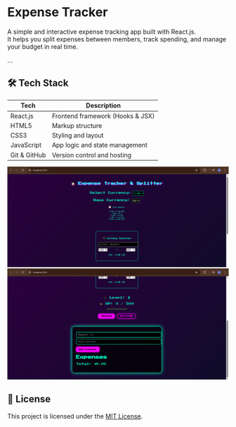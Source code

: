 #  Expense Tracker

A simple and interactive expense tracking app built with React.js.  
It helps you split expenses between members, track spending, and manage your budget in real time.

...

## 🛠️ Tech Stack

| Tech      | Description                        |
|-----------|------------------------------------|
| React.js  | Frontend framework (Hooks & JSX)   |
| HTML5     | Markup structure                   |
| CSS3      | Styling and layout                 |
| JavaScript | App logic and state management   |
| Git & GitHub | Version control and hosting     |




![alt text](<Screenshot (457).png>) ![alt text](<Screenshot (458).png>)





## 📄 License

This project is licensed under the [MIT License](LICENSE).
